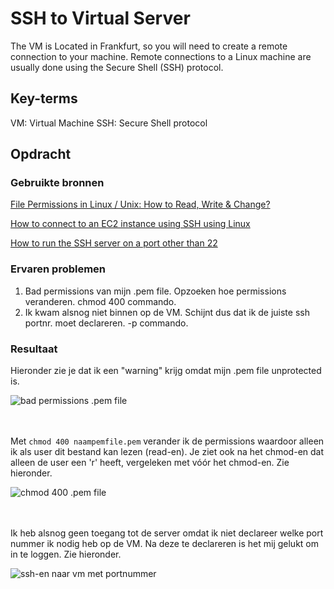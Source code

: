 # SSH to Virtual Server
The VM is Located in Frankfurt, so you will need to create a remote connection to your machine. Remote connections to a Linux machine are usually done using the Secure Shell (SSH) protocol.

## Key-terms
VM: Virtual Machine
SSH: Secure Shell protocol

## Opdracht
### Gebruikte bronnen
[File Permissions in Linux / Unix: How to Read, Write & Change?](https://www.guru99.com/file-permissions.html)

[How to connect to an EC2 instance using SSH using Linux](https://www.clickittech.com/aws/connect-ec2-instance-using-ssh/)

[How to run the SSH server on a port other than 22](https://askubuntu.com/questions/264046/how-to-run-the-ssh-server-on-a-port-other-than-22)

### Ervaren problemen
1. Bad permissions van mijn .pem file. Opzoeken hoe permissions veranderen. chmod 400 commando.
2. Ik kwam alsnog niet binnen op de VM. Schijnt dus dat ik de juiste ssh portnr. moet declareren. -p commando.

### Resultaat
Hieronder zie je dat ik een "warning" krijg omdat mijn .pem file unprotected is.

<img width="" alt="bad permissions .pem file" src="https://github.com/techgrounds/techgrounds-JarBanf/blob/main/00_includes/01_Linux/w1_3_setting_up1.png?raw=true">
<br/><br/><br/>


Met `chmod 400 naampemfile.pem` verander ik de permissions waardoor alleen ik als user dit bestand kan lezen (read-en). Je ziet ook na het chmod-en dat alleen de user een 'r' heeft, vergeleken met vóór het chmod-en. Zie hieronder.

<img width="" alt="chmod 400 .pem file" src="https://github.com/techgrounds/techgrounds-JarBanf/blob/main/00_includes/01_Linux/w1_3_setting_up2.png?raw=true">
<br/><br/><br/>

Ik heb alsnog geen toegang tot de server omdat ik niet declareer welke port nummer ik nodig heb op de VM. Na deze te declareren is het mij gelukt om in te loggen. Zie hieronder.

<img width="" alt="ssh-en naar vm met portnummer" src="https://github.com/techgrounds/techgrounds-JarBanf/blob/main/00_includes/01_Linux/w1_3_setting_up3.png?raw=true">
<br/>
